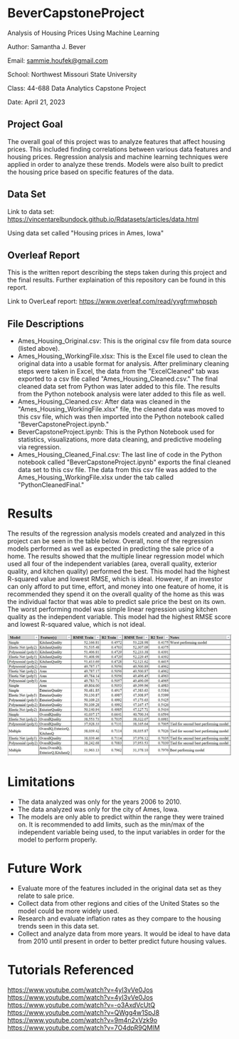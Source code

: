 # BeverCapstoneProject
Analysis of Housing Prices Using Machine Learning

Author: Samantha J. Bever

Email: sammie.houfek@gmail.com

School: Northwest Missouri State University

Class: 44-688 Data Analytics Capstone Project

Date: April 21, 2023

## Project Goal
The overall goal of this project was to analyze features that affect housing prices. This included finding correlations between various data features and housing prices. Regression analysis and machine learning techniques were applied in order to analyze these trends. Models were also built to predict the housing price based on specific features of the data. 

## Data Set
Link to data set: https://vincentarelbundock.github.io/Rdatasets/articles/data.html

Using data set called "Housing prices in Ames, Iowa"

## Overleaf Report
This is the written report describing the steps taken during this project and the final results. Further explaination of this repository can be found in this report.

Link to OverLeaf report: https://www.overleaf.com/read/yvgfrmwhpsph

## File Descriptions
- Ames_Housing_Original.csv: This is the original csv file from data source (listed above).
- Ames_Housing_WorkingFile.xlsx: This is the Excel file used to clean the original data into a usable format for analysis. After preliminary cleaning steps were taken in Excel, the data from the "ExcelCleaned" tab was exported to a csv file called "Ames_Housing_Cleaned.csv." The final cleaned data set from Python was later added to this file. The results from the Python notebook analysis were later added to this file as well.
- Ames_Housing_Cleaned.csv: After data was cleaned in the "Ames_Housing_WorkingFile.xlsx" file, the cleaned data was moved to this csv file, which was then imported into the Python notebook called "BeverCapstoneProject.ipynb."
- BeverCapstoneProject.ipynb: This is the Python Notebook used for statistics, visualizations, more data cleaning, and predictive modeling via regression.
- Ames_Housing_Cleaned_Final.csv: The last line of code in the Python notebook called "BeverCapstoneProject.ipynb" exports the final cleaned data set to this csv file. The data from this csv file was added to the Ames_Housing_WorkingFile.xlsx under the tab called "PythonCleanedFinal."

# Results
The results of the regression analysis models created and analyzed in this project can be seen in the table below. Overall, none of the regression models performed as well as expected in predicting the sale price of a home. The results showed that the multiple linear regression model which used all four of the independent variables (area, overall quality, exterior quality, and kitchen quality) performed the best. This model had the highest R-squared value and lowest RMSE, which is ideal. However, if an investor can only afford to put time, effort, and money into one feature of home, it is recommended they spend it on the overall quality of the home as this was the individual factor that was able to predict sale price the best on its own. The worst performing model was simple linear regression using kitchen quality as the independent variable. This model had the highest RMSE score and lowest R-squared value, which is not ideal.

![ResultsTable](Results.JPG)

# Limitations
- The data analyzed was only for the years 2006 to 2010. 
- The data analyzed was only for the city of Ames, Iowa.
- The models are only able to predict within the range they were trained on. It is recommended to add limits, such as the min/max of the independent variable being used, to the input variables in order for the model to perform properly.

# Future Work
- Evaluate more of the features included in the original data set as they relate to sale price.
- Collect data from other regions and cities of the United States so the model could be more widely used.
- Research and evaluate inflation rates as they compare to the housing trends seen in this data set.
- Collect and analyze data from more years. It would be ideal to have data from 2010 until present in order to better predict future housing values.

# Tutorials Referenced
https://www.youtube.com/watch?v=4yI3vVe0Jos
https://www.youtube.com/watch?v=4yI3vVe0Jos
https://www.youtube.com/watch?v=-o3AxdVcUtQ
https://www.youtube.com/watch?v=QWgg4w1SpJ8
https://www.youtube.com/watch?v=9m4n2xVzk9o
https://www.youtube.com/watch?v=7O4dpR9QMIM
